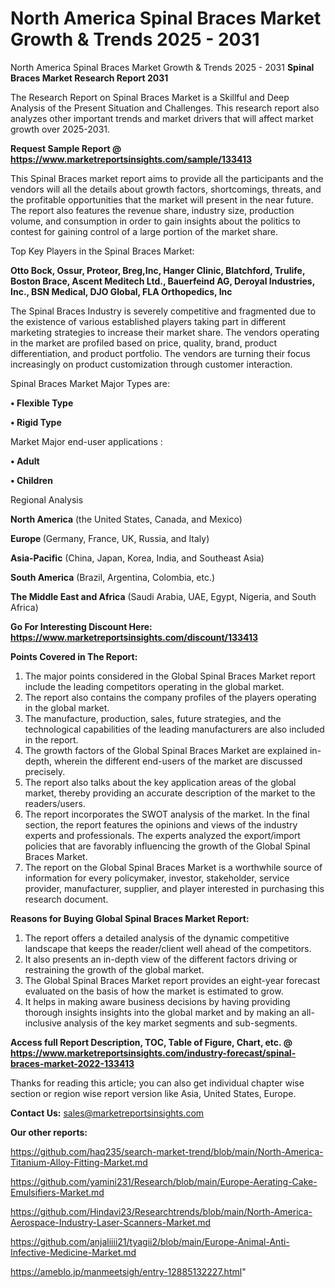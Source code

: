 # North America Spinal Braces Market Growth & Trends 2025 - 2031
North America Spinal Braces Market Growth & Trends 2025 - 2031
<strong>Spinal Braces Market Research Report 2031</strong>

The Research Report on Spinal Braces Market is a Skillful and Deep Analysis of the Present Situation and Challenges. This research report also analyzes other important trends and market drivers that will affect market growth over 2025-2031.

<strong>Request Sample Report @ <a href=https://www.marketreportsinsights.com/sample/133413>https://www.marketreportsinsights.com/sample/133413</a></strong>

This Spinal Braces market report aims to provide all the participants and the vendors will all the details about growth factors, shortcomings, threats, and the profitable opportunities that the market will present in the near future. The report also features the revenue share, industry size, production volume, and consumption in order to gain insights about the politics to contest for gaining control of a large portion of the market share.

Top Key Players in the Spinal Braces Market:

<strong>Otto Bock, Ossur, Proteor, Breg,Inc, Hanger Clinic, Blatchford, Trulife, Boston Brace, Ascent Meditech Ltd., Bauerfeind AG, Deroyal Industries, Inc., BSN Medical, DJO Global, FLA Orthopedics, Inc</strong>

The Spinal Braces Industry is severely competitive and fragmented due to the existence of various established players taking part in different marketing strategies to increase their market share. The vendors operating in the market are profiled based on price, quality, brand, product differentiation, and product portfolio. The vendors are turning their focus increasingly on product customization through customer interaction.

Spinal Braces Market Major Types are:

<strong>• Flexible Type

• Rigid Type</strong>

Market Major end-user applications :

<strong>• Adult

• Children</strong>

Regional Analysis

</u><strong><b>North America</b></strong> (the United States, Canada, and Mexico)

<strong><b>Europe </b></strong>(Germany, France, UK, Russia, and Italy)

<strong><b>Asia-Pacific</b></strong> (China, Japan, Korea, India, and Southeast Asia)

<strong><b>South America</b></strong> (Brazil, Argentina, Colombia, etc.)

<strong><b>The Middle East and Africa</b></strong> (Saudi Arabia, UAE, Egypt, Nigeria, and South Africa)

<strong>Go For Interesting Discount Here: <a href=https://www.marketreportsinsights.com/discount/133413>https://www.marketreportsinsights.com/discount/133413</a></strong>

<strong>Points Covered in The Report:</strong>
<ol>
  <li>The major points considered in the Global Spinal Braces Market report include the leading competitors operating in the global market.</li>
  <li>The report also contains the company profiles of the players operating in the global market.</li>
  <li>The manufacture, production, sales, future strategies, and the technological capabilities of the leading manufacturers are also included in the report.</li>
  <li>The growth factors of the Global Spinal Braces Market are explained in-depth, wherein the different end-users of the market are discussed precisely.</li>
  <li>The report also talks about the key application areas of the global market, thereby providing an accurate description of the market to the readers/users.</li>
  <li>The report incorporates the SWOT analysis of the market. In the final section, the report features the opinions and views of the industry experts and professionals. The experts analyzed the export/import policies that are favorably influencing the growth of the Global Spinal Braces Market.</li>
  <li>The report on the Global Spinal Braces Market is a worthwhile source of information for every policymaker, investor, stakeholder, service provider, manufacturer, supplier, and player interested in purchasing this research document.</li>
</ol>
<strong>Reasons for Buying Global Spinal Braces Market Report:</strong>

<ol>
  <li>The report offers a detailed analysis of the dynamic competitive landscape that keeps the reader/client well ahead of the competitors.</li>
  <li>It also presents an in-depth view of the different factors driving or restraining the growth of the global market.</li>
  <li>The Global Spinal Braces Market report provides an eight-year forecast evaluated on the basis of how the market is estimated to grow.</li>
  <li>It helps in making aware business decisions by having providing thorough insights insights into the global market and by making an all-inclusive analysis of the key market segments and sub-segments.</li>
</ol>
<strong>Access full Report Description, TOC, Table of Figure, Chart, etc. @ <a href=https://www.marketreportsinsights.com/industry-forecast/spinal-braces-market-2022-133413>https://www.marketreportsinsights.com/industry-forecast/spinal-braces-market-2022-133413</a></strong>


Thanks for reading this article; you can also get individual chapter wise section or region wise report version like Asia, United States, Europe.

<strong>Contact Us:</strong>
sales@marketreportsinsights.com

<strong>Our other reports:</strong>

<a href=https://github.com/haq235/search-market-trend/blob/main/North-America-Titanium-Alloy-Fitting-Market.md>https://github.com/haq235/search-market-trend/blob/main/North-America-Titanium-Alloy-Fitting-Market.md</a>

<a href=https://github.com/yamini231/Research/blob/main/Europe-Aerating-Cake-Emulsifiers-Market.md>https://github.com/yamini231/Research/blob/main/Europe-Aerating-Cake-Emulsifiers-Market.md</a>

<a href=https://github.com/Hindavi23/Researchtrends/blob/main/North-America-Aerospace-Industry-Laser-Scanners-Market.md>https://github.com/Hindavi23/Researchtrends/blob/main/North-America-Aerospace-Industry-Laser-Scanners-Market.md</a>

<a href=https://github.com/anjaliiii21/tyagii2/blob/main/Europe-Animal-Anti-Infective-Medicine-Market.md>https://github.com/anjaliiii21/tyagii2/blob/main/Europe-Animal-Anti-Infective-Medicine-Market.md</a>

<a href=https://ameblo.jp/manmeetsigh/entry-12885132227.html>https://ameblo.jp/manmeetsigh/entry-12885132227.html</a>"
